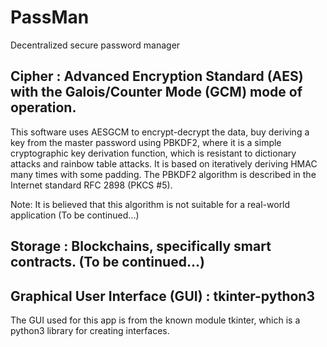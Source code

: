 # PassMan
Decentralized secure password manager 

## Cipher : Advanced Encryption Standard (AES) with the Galois/Counter Mode (GCM) mode of operation.

This software uses AESGCM to encrypt-decrypt the data, buy deriving a key from the master password using PBKDF2, where it is a simple cryptographic key derivation function, which is resistant to dictionary attacks and rainbow table attacks. It is based on iteratively deriving HMAC many times with some padding.  The PBKDF2 algorithm is described in the Internet standard RFC 2898 (PKCS #5).

Note: It is believed that this algorithm is not suitable for a real-world application (To be continued...)

## Storage : Blockchains, specifically smart contracts. (To be continued...)


## Graphical User Interface (GUI) : tkinter-python3

The GUI used for this app is from the known module tkinter, which is a python3 library for creating interfaces.
